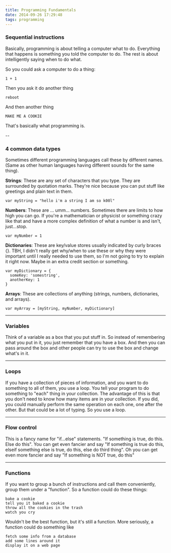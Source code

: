 ```yaml
---
title: Programming Fundamentals
date: 2014-09-26 17:29:48
tags: programming
---
```


### Sequential instructions

Basically, programming is about telling a computer what to do.
Everything that happens is something you told the computer to
do. The rest is about intelligently saying when to do what.

So you could ask a computer to do a thing:

```
1 + 1
```

Then you ask it do another thing

```
reboot
```

And then another thing

```
MAKE ME A COOKIE
```

That's basically what programming is.

--

### 4 common data types

Sometimes different programming languages call these by
different names. (Same as other human languages having
different sounds for the same thing).

**Strings**: These are any set of characters that you type. They are surrounded by quotation marks. They're nice because you can put stuff like greetings and plain text in them.

```
var myString = "hello i'm a string I am so k00l"
```

**Numbers**: These are ... umm... numbers. Sometimes there are limits to how high you can go. If you're a mathematician or physicist or something crazy like that and have a more complex definition of what a number is and isn't, just...stop.

```
var myNumber = 1
```

**Dictionaries**: These are key/value stores usually indicated by curly braces {}. TBH, I didn't really get why/when to use these or why they were important until I really needed to use them, so I'm not going to try to explain it right now. Maybe in an extra credit section or something.

```
var myDictionary = {
  someKey: 'somestring',
  anotherKey: 1
}
```

**Arrays**: These are collections of anything (strings, numbers, dictionaries, and arrays).

```
var myArray = [myString, myNumber, myDictionary]
```

---

### Variables

Think of a variable as a box that you put stuff in. So instead of remembering what you put in it, you just remember that you have a box. And then you can pass around the box and other people can try to use the box and change what's in it.

---

### Loops

If you have a collection of pieces of information, and you want to do something to all of them, you use a loop. You tell your program to do something to "each" thing in your collection. The advantage of this is that you don't need to know how many items are in your collection. If you did, you could manually perform the same operation on each one, one after the other. But that could be a lot of typing. So you use a loop.

---

### Flow control

This is a fancy name for "if...else" statements. "If something is true, do this. Else do this". You can get even fancier and say "If something is true do this, elseif something else is true, do this, else do third thing". Oh you can get even more fancier and say "If something is NOT true, do this"

---

### Functions

If you want to group a bunch of instructions and call them conveniently, group them under a "function". So a function could do these things:

```
bake a cookie
tell you it baked a cookie
throw all the cookies in the trash
watch you cry
```

Wouldn't be the best function, but it's still a function. More seriously, a function could do something like

```
fetch some info from a database
add some lines around it
display it on a web page
```
